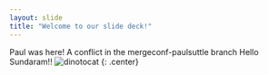 ```yaml
---
layout: slide
title: "Welcome to our slide deck!"
---
```


Paul was here! A conflict in the mergeconf-paulsuttle branch
Hello Sundaram!!
![dinotocat](https://octodex.github.com/images/dinotocat.png)
{: .center}
